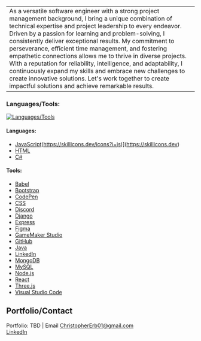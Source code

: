 <table>
<tr>
<td>
  As a versatile software engineer with a strong project management background, I bring a unique combination of technical expertise and project leadership to every endeavor. Driven by a passion for learning and problem-solving, I consistently deliver exceptional results. My commitment to perseverance, efficient time management, and fostering empathetic connections allows me to thrive in diverse projects. With a reputation for reliability, intelligence, and adaptability, I continuously expand my skills and embrace new challenges to create innovative solutions. Let's work together to create impactful solutions and achieve remarkable results.
</td>
</tr>
</table>

### Languages/Tools:


[![Languages/Tools](https://skillicons.dev/icons?i=autocad,babel,bootstrap,codepen,cs,css,discord,django,dotnet,express,figma,gamemakerstudio,github,html,java,js,linkedin,mongodb,mysql,nodejs,react,threejs,vscode)](https://skillicons.dev)

#### Languages:

- [JavaScript](https://en.wikipedia.org/wiki/JavaScript)(https://skillicons.dev/icons?i=js)](https://skillicons.dev)
- [HTML](https://en.wikipedia.org/wiki/HTML)
- [C#](https://en.wikipedia.org/wiki/C_Sharp_%28programming_language%29)

#### Tools:

- [Babel](https://babeljs.io/)
- [Bootstrap](https://getbootstrap.com/)
- [CodePen](https://codepen.io/)
- [CSS](https://en.wikipedia.org/wiki/CSS)
- [Discord](https://discord.com/)
- [Django](https://www.djangoproject.com/)
- [Express](https://expressjs.com/)
- [Figma](https://www.figma.com/)
- [GameMaker Studio](https://www.yoyogames.com/gamemaker)
- [GitHub](https://github.com/)
- [Java](https://www.java.com/)
- [LinkedIn](https://www.linkedin.com/)
- [MongoDB](https://www.mongodb.com/)
- [MySQL](https://www.mysql.com/)
- [Node.js](https://nodejs.org/)
- [React](https://reactjs.org/)
- [Three.js](https://threejs.org/)
- [Visual Studio Code](https://code.visualstudio.com/)


## Portfolio/Contact

Portfolio: TBD | Email [ChristopherErb01@gmail.com](mailto:ChristopherErb01@gmail.com)\
[LinkedIn](https://www.linkedin.com/in/christophererb1/) 
